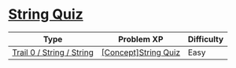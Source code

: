# [String Quiz](https://www.codetree.ai/trails/complete/curated-cards/nl-pre-string)

|Type|Problem XP|Difficulty|
|---|---|---|
|[Trail 0 / String / String](https://www.codetree.ai/trail-info/codetree-101/)|[[Concept]String Quiz](https://www.codetree.ai/trails/complete/curated-cards/nl-pre-string/)|Easy|

